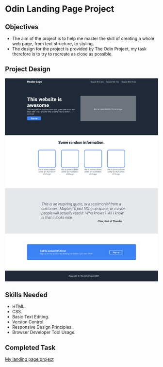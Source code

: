 # Odin Landing Page Project 

## Objectives
- The aim of the project is to help me master the skill of creating a whole web page, from text structure, to styling.
- The design for the project is provided by The Odin Project, my task therefore is to try to recreate as close as possible.

## Project Design 
![Project Design](https://github.com/Sorbari2016/odin-landing-page-/blob/main/images/Landing%20project-image%201.png)

## Skills Needed 
- HTML.
- CSS.
- Basic Text Editing.
- Version Control.
- Responsive Design Principles.
- Browser Developer Tool Usage.

## Completed Task 
[My landing page project](https://sorbari2016.github.io/odin-landing-page-/)
